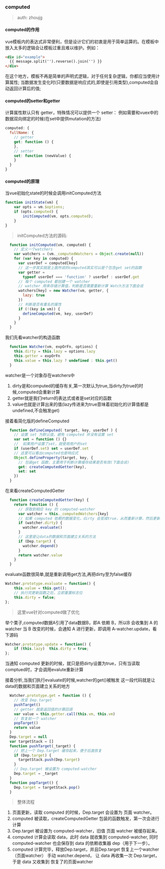 ### computed
> auth: zhoujg
#### computed的作用
    
vue模板内的表达式非常便利，但是设计它们的初衷是用于简单运算的。在模板中放入太多的逻辑会让模板过重且难以维护。例如：
```html
<div id="example">
  {{ message.split('').reverse().join('') }}
</div>
```
在这个地方，模板不再是简单的声明式逻辑，对于任何复杂逻辑，你都应当使用计算属性;
当数据发生变化时(只要数据是响应式的,即使是引用类型),computed会自动返回计算后的值;

#### computed的setter和getter
计算属性默认只有 getter，特殊情况可以提供一个 setter：
例如需要和vuex中的数据双向绑定的时候(在set中提供mutation的方法)
```js
computed: {
  fullName: {
    // getter
    get: function () {
    },
    // setter
    set: function (newValue) {
    }
  }
}
```

#### computed的原理
当vue初始化state的时候会调用initComputed方法
```js
function initState(vm) {    
    var opts = vm.$options;    
    if (opts.computed) { 
        initComputed(vm, opts.computed); 
    }
}
```

> initComputed方法的源码:

```js
  function initComputed(vm, computed) {
    // 定义一个watchers
    var watchers = (vm._computedWatchers = Object.create(null))
    for (var key in computed) {
      var userDef = computed[key]
      // 这一步其实就是上面所说的computed其实可以是个包含get set的函数
      var getter =
        typeof userDef === 'function' ? userDef : userDef.get
      // 每个 computed 都创建一个 watcher
      // watcher 用来存储计算值，判断是否需要重新计算 Watch方法下面会说
      watchers[key] = new Watcher(vm, getter, {
        lazy: true
      })
      // 判断是否有重名的属性
      if (!(key in vm)) {
        defineComputed(vm, key, userDef)
      }
    }
  }
```

我们先看watcher的构造函数

```js
  function Watcher(vm, expOrFn, options) {
    this.dirty = this.lazy = options.lazy
    this.getter = expOrFn
    this.value = this.lazy ? undefined : this.get()
  }
```
watcher是一个对象存在watchers中
1. dirty是和computed的缓存有关,第一次默认为true,当dirty为true的时候,computed会重新计算
2. getter就是我们return的表达式或者是set对应的函数
3. value也就是计算出来的值(lazy传进来为true意味着初始化的计算值都是undefined,不会触发get)

接着看简化版的defineComputed
```js
  function defineComputed( target, key, userDef ) {
    // 设置 set 为默认值，避免 computed 并没有设置 set
    var set = function () {}
    //  如果用户设置了set，就使用用户的set
    if (userDef.set) set = userDef.set
    // 这里可以看出computed也是响应式
    Object.defineProperty(target, key, {
      // 包装get 函数，主要用于判断计算缓存结果是否有效(下面会说)
      get: createComputedGetter(key),
      set: set
    })
  }
```
在来看createComputedGetter
```js
  function createComputedGetter(key) {
    return function () {
      // 获取到相应 key 的 computed-watcher
      var watcher = this._computedWatchers[key]
      // 如果 computed 依赖的数据变化，dirty 会变成true，从而重新计算，然后更新缓存值 watcher.value
      if (watcher.dirty) {
        watcher.evaluate()
      }
      // 这里是让data的数据和页面建立关系的方法
      if (Dep.target) {
        watcher.depend()
      }
      return watcher.value
    }
  }
```
evaluate函数很简单,就是重新调用get方法,再把dirty至为false缓存
```js
Watcher.prototype.evaluate = function() {    
    this.value = this.get();    
    // 执行完更新函数之后，立即重置标志位
    this.dirty = false;
};
```
> 这里vue针对computed做了优化

举个栗子,computed数据A引用了data数据B，即A 依赖 B，所以B 会收集到 A 的 watcher
当 B 改变的时候，会通知 A 进行更新，即调用 A-watcher.update，看下源码
```js
Watcher.prototype.update = function() {    
    if (this.lazy)  this.dirty = true;
};
```
当通知 computed 更新的时候，就只是把dirty设置为true，只有当读取comptued时，才会调用evalute重新计算

接着分析,当我们执行evaluate的时候,watcher的get()被触发
这一段代码就是让data的数据和页面建立关系的地方
```js
  Watcher.prototype.get = function () {
    // 改变 Dep.target
    pushTarget()
    // getter 就是返回值的计算回调
    var value = this.getter.call(this.vm, this.vm)
    // 恢复前一个 watcher
    popTarget()
    return value
  }
  Dep.target = null
  var targetStack = []
  function pushTarget(_target) {
    // 把上一个 Dep.target 缓存起来，便于后面恢复
    if (Dep.target) {
      targetStack.push(Dep.target)
    }
    // Dep.target 被设置为 computed-watcher
    Dep.target = _target
  }
  function popTarget() {
    Dep.target = targetStack.pop()
  }
```
> 整体流程

1. 页面更新，读取 computed 的时候，Dep.target 会设置为 页面 watcher。
2. computed 被读取，createComputedGetter 包装的函数触发，第一次会进行计算
3. Dep.target 被设置为 computed-watcher，旧值 页面 watcher 被缓存起来。
4. computed 计算会读取 data，此时 data 就收集到 computed-watcher,
    同时 computed-watcher 也会保存到 data 的依赖收集器 dep（用于下一步）。
5. computed 计算完毕，释放Dep.target，并且Dep.target 恢复上一个watcher（页面watcher）
手动 watcher.depend， 让 data 再收集一次 Dep.target，于是 data 又收集到 恢复了的页面watcher










 